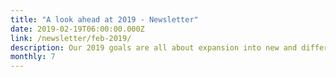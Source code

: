 ```yaml
---
title: "A look ahead at 2019 - Newsletter"
date: 2019-02-19T06:00:00.000Z
link: /newsletter/feb-2019/
description: Our 2019 goals are all about expansion into new and different areas of the community so you can help us on how we automate and drive improvement. HPE DEV represents the tip of the spear for these activities and we’ll be collaborating closely with our technology partners like RedHat, Chef, and SaltStack to create more innovative code which we can all benefit. 
monthly: 7
---
```

            